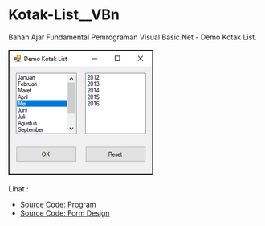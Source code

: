 # Kotak-List__VBn
Bahan Ajar Fundamental Pemrograman Visual Basic.Net - Demo Kotak List.<br><br>
<img src="https://github.com/RizkyKhapidsyah/Kotak-List__VBn/blob/master/Kotak%20List/result/001.PNG"><br><br>
Lihat : <br>
- <a href="https://github.com/RizkyKhapidsyah/Kotak-List__VBn/blob/master/Kotak%20List/Form1.vb">Source Code: Program</a><br>
- <a href="https://github.com/RizkyKhapidsyah/Kotak-List__VBn/blob/master/Kotak%20List/Form1.Designer.vb">Source Code: Form Design</a>

